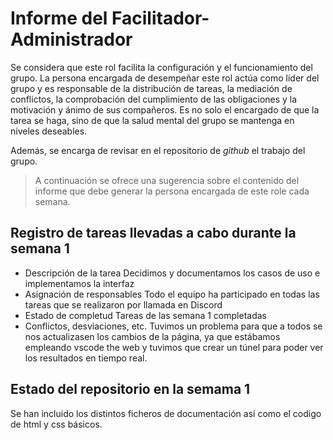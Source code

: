 # Informe del Facilitador-Administrador

  Se considera que este rol facilita la configuración y el
  funcionamiento del grupo. La persona encargada de desempeñar este
  rol actúa como líder del grupo y es responsable de la distribución
  de tareas, la mediación de conflictos, la comprobación del
  cumplimiento de las obligaciones y la motivación y ánimo de sus
  compañeros. Es no solo el encargado de que la tarea se haga, sino de
  que la salud mental del grupo se mantenga en niveles deseables.
  
  Además, se encarga de revisar en el repositorio de _github_ el
  trabajo del grupo.


  > A continuación se ofrece una sugerencia sobre el contenido del
  > informe que debe generar la persona encargada de este role cada
  > semana.


##  Registro de tareas llevadas a cabo durante la semana 1

  - Descripción de la tarea
  Decidimos y documentamos los casos de uso e implementamos la interfaz
  - Asignación de responsables
  Todo el equipo ha participado en todas las tareas que se realizaron por llamada en Discord
  - Estado de completud
  Tareas de las semana 1 completadas
  - Conflictos, desviaciones, etc.
  Tuvimos un problema para que a todos se nos actualizasen los cambios de la página, ya que estábamos empleando vscode the web y tuvimos que crear un túnel para poder ver los resultados en tiempo real.

## Estado del repositorio en la semama 1

Se han incluido los distintos ficheros de documentación así como el codigo de html y css básicos.
